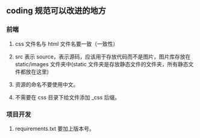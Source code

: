 ## coding 规范可以改进的地方

### 前端

1. css 文件名与 html 文件名要一致（一致性）

2. src 表示 source，表示源码，应该用于存放代码而不是图片，图片库存放在 static/images 文件夹中(static 文件夹是存放静态文件的文件夹，所有静态文件都放在这里)

3. 资源的命名不要使用中文。

4. 不需要在 css 目录下给文件添加 _css 后缀。

### 项目开发

1. requirements.txt 要加上版本号。
